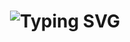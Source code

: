 <h1 align="center">
  <img
    src="https://readme-typing-svg.demolab.com/?font=Poppins&weight=500&size=38&duration=1500&pause=700&color=8B5CF6&center=true&vCenter=true&width=700&height=80&lines=Hi+there!+%F0%9F%91%8B;I'm+Manish+Bayad;Frontend+Developer;Crafting+responsive+websites;Modern+web+experiences;User-friendly+interfaces"
    alt="Typing SVG"
  />
</h1>
